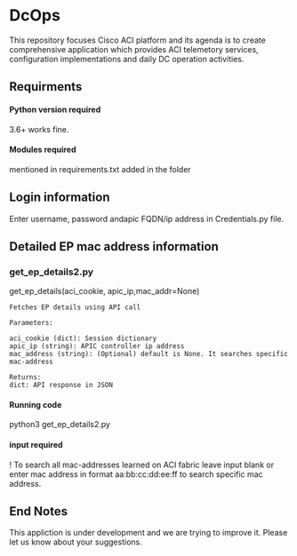 # DcOps
This repository focuses Cisco ACI platform and its agenda is to create comprehensive application which provides ACI telemetory services, configuration implementations and daily DC operation activities.

## Requirments

#### Python version required
3.6+ works fine.

#### Modules required
mentioned in requirements.txt added in the folder

## Login information
Enter username, password andapic FQDN/ip address in Credentials.py file.

## Detailed EP mac address information

### get_ep_details2.py

get_ep_details(aci_cookie, apic_ip,mac_addr=None)
  
    Fetches EP details using API call

    Parameters:

    aci_cookie (dict): Session dictionary
    apic_ip (string): APIC controller ip address
    mac_address (string): (Optional) default is None. It searches specific mac-address

    Returns:
    dict: API response in JSON

  #### Running code
  python3 get_ep_details2.py
  
  #### input required
  ! To search all mac-addresses learned on ACI fabric leave input blank or enter mac address in format aa:bb:cc:dd:ee:ff to search specific mac address.
  
 
## End Notes
This appliction is under development and we are trying to improve it. Please let us know about your suggestions.
  
